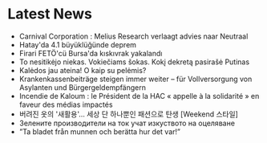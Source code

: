 # Latest News
-  Carnival Corporation : Melius Research verlaagt advies naar Neutraal
-  Hatay'da 4.1 büyüklüğünde deprem
-  Firari FETÖ'cü Bursa'da kıskıvrak yakalandı
-  To nesitikėjo niekas. Vokiečiams šokas. Kokį dekretą pasirašė Putinas
-  Kalėdos jau ateina! O kaip su pelėmis?
-  Krankenkassenbeiträge steigen immer weiter – für Vollversorgung von Asylanten und Bürgergeldempfängern
-  Incendie de Kaloum : le Président de la HAC « appelle à la solidarité » en faveur des médias impactés
-  버려진 옷의 '새활용'… 세상 단 하나뿐인 패션으로 탄생 [Weekend 스타일]
-  Зелените производители на ток учат изкуството на оцеляване
-  ”Ta bladet från munnen och berätta hur det var!”
